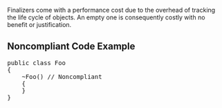 Finalizers come with a performance cost due to the overhead of tracking the life cycle of objects. An empty one is consequently costly with no
benefit or justification.

## Noncompliant Code Example

<pre>
public class Foo
{
    ~Foo() // Noncompliant
    {
    }
}
</pre>